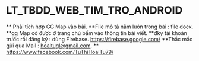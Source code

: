 # LT_TBDD_WEB_TIM_TRO_ANDROID
** Phải tích hợp GG Map vào bài.
**File mô tả nằm luôn trong bài : file docx.
**gg Map có được ở trang chủ bấm vào thông tin bài viết.
**đky tài khoản trước rồi đăng ký : dùng Firebase. https://firebase.google.com/
**Thắc mắc gửi qua Mail : hoaitugl@gmail.com.
** https://www.facebook.com/TuThiHoaiTu79/


